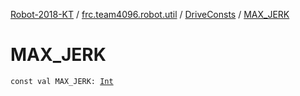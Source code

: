 [Robot-2018-KT](../../index.md) / [frc.team4096.robot.util](../index.md) / [DriveConsts](index.md) / [MAX_JERK](./-m-a-x_-j-e-r-k.md)

# MAX_JERK

`const val MAX_JERK: `[`Int`](https://kotlinlang.org/api/latest/jvm/stdlib/kotlin/-int/index.html)